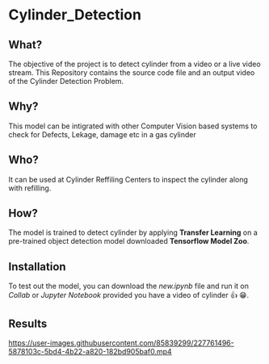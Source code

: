 # Cylinder_Detection

## What?
The objective of the project is to detect cylinder from a video or a live video stream. This Repository contains the source code file and an output video of the Cylinder Detection Problem.  

## Why?
This model can be intigrated with other Computer Vision based systems to check for Defects, Lekage, damage etc in a gas cylinder

## Who? 
It can be used at Cylinder Reffiling Centers to inspect the cylinder along with refilling.

## How?
The model is trained to detect cylinder by applying **Transfer Learning** on a pre-trained object detection model downloaded **Tensorflow Model Zoo**.

## Installation
To test out the model, you can download the *new.ipynb* file and run it on *Collab* or *Jupyter Notebook* provided you have a video of cylinder :+1: 😁.

## Results
https://user-images.githubusercontent.com/85839299/227761496-5878103c-5bd4-4b22-a820-182bd905baf0.mp4

